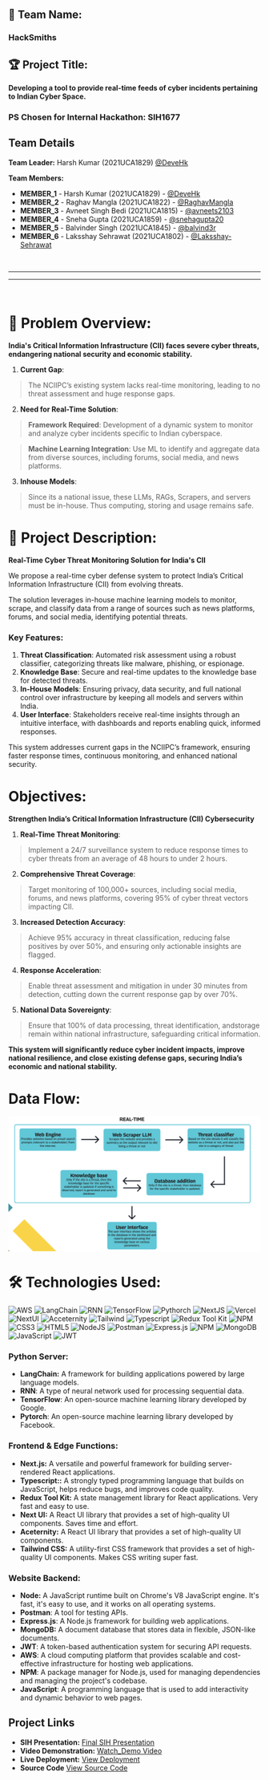 ## 🚀 **Team Name:**  
### **HackSmiths**

## 🏆 **Project Title:**  
**Developing a tool to provide real-time feeds of
cyber incidents pertaining to Indian Cyber Space.**

### PS Chosen for Internal Hackathon: SIH1677

## Team Details

**Team Leader:** Harsh Kumar (2021UCA1829) [@DeveHk](https://github.com/DeveHk)

**Team Members:**

- **MEMBER_1** - Harsh Kumar   (2021UCA1829) - [@DeveHk](https://github.com/DeveHk)
- **MEMBER_2** - Raghav Mangla (2021UCA1822) - [@RaghavMangla](https://github.com/RaghavMangla)
- **MEMBER_3** - Avneet Singh Bedi (2021UCA1815) - [@avneets2103](https://github.com/avneets2103)
- **MEMBER_4** - Sneha Gupta (2021UCA1859) - [@snehagupta20](https://github.com/snehagupta20)
- **MEMBER_5** - Balvinder Singh (2021UCA1845) - [@balvind3r](https://github.com/balvind3r)
- **MEMBER_6** - Laksshay Sehrawat (2021UCA1802) - [@Laksshay-Sehrawat](https://github.com/Laksshay-Sehrawat)

<br>
<hr>
<hr>
<br>

# 🧐 **Problem Overview:**
**India's Critical Information Infrastructure (CII) faces severe cyber threats, endangering national security and economic stability.**

1. **Current Gap**: 
> The NCIIPC’s existing system lacks real-time monitoring, leading to no threat assessment and huge response gaps.
2. **Need for Real-Time Solution**:
> **Framework Required**: Development of a dynamic system to monitor and analyze cyber incidents
specific to Indian cyberspace.

> **Machine Learning Integration**: Use ML to identify and aggregate data from diverse sources, including
forums, social media, and news platforms.

3. **Inhouse Models**: 

> Since its a national issue, these LLMs, RAGs, Scrapers, and servers must be in-house. Thus computing,
storing and usage remains safe.

# 📄 **Project Description:**  
**Real-Time Cyber Threat Monitoring Solution for India's CII**

We propose a real-time cyber defense system to protect India’s Critical Information Infrastructure (CII) from evolving threats. 

The solution leverages in-house machine learning
models to monitor, scrape, and classify data from a range of sources such as news platforms,
forums, and social media, identifying potential threats.

### **Key Features:**
1. **Threat Classification**: Automated risk assessment using a robust classifier, categorizing
threats like malware, phishing, or espionage.
2. **Knowledge Base**: Secure and real-time updates to the knowledge base for detected
threats.
3. **In-House Models**: Ensuring privacy, data security, and full national control over
infrastructure by keeping all models and servers within India.
4. **User Interface**: Stakeholders receive real-time insights through an intuitive interface, with
dashboards and reports enabling quick, informed responses.

This system addresses current gaps in the NCIIPC’s framework, ensuring faster response
times, continuous monitoring, and enhanced national security.

# **Objectives:**
**Strengthen India’s Critical Information Infrastructure (CII) Cybersecurity**

1. **Real-Time Threat Monitoring**: 
> Implement a 24/7 surveillance system to reduce response times to cyber threats from an average of 48 hours to under 2 hours.
2. **Comprehensive Threat Coverage**: 
> Target monitoring of 100,000+ sources, including social media, forums, and news platforms, covering 95% of cyber threat vectors impacting CII.
3. **Increased Detection Accuracy**: 
> Achieve 95% accuracy in threat classification, reducing false positives by over 50%, and ensuring only actionable insights are flagged.
4. **Response Acceleration**: 
> Enable threat assessment and mitigation in under 30 minutes from detection, cutting down the current response gap by over 70%.
5. **National Data Sovereignty**: 
> Ensure that 100% of data processing, threat identification, andstorage remain within national infrastructure, safeguarding critical information.

**This system will significantly reduce cyber incident impacts, improve national resilience,
and close existing defense gaps, securing India’s economic and national stability.**

# **Data Flow:**
![alt text](image.png)

# 🛠️ **Technologies Used:**  
<!-- TODO: Add ML related shields here -->
![AWS](https://img.shields.io/badge/AWS-acdsa?style=for-the-badge&logo=amazonwebservices&logoColor=white&labelColor=%23232F3E&color=%23232F3E)
![LangChain](https://img.shields.io/badge/LangChain-adsac?style=for-the-badge&logo=langchain&logoColor=white&labelColor=%231C3C3C&color=%231C3C3C)
![RNN](https://img.shields.io/badge/RNN-rnn?style=for-the-badge&logoColor=white&labelColor=black&color=black)
![TensorFlow](https://img.shields.io/badge/TensorFlow-rnn?style=for-the-badge&logo=tensorflow&logoColor=white&labelColor=%23FF6F00&color=%23FF6F00)
![Pythorch](https://img.shields.io/badge/Pytorch-rnn?style=for-the-badge&logo=pytorch&logoColor=white&labelColor=%23EE4C2C&color=%23EE4C2C)
![NextJS](https://img.shields.io/badge/NextJS-black?style=for-the-badge&logo=Next.js&logoColor=white&color=black) 
![Vercel](https://img.shields.io/badge/vercel-%23000000.svg?style=for-the-badge&logo=vercel&logoColor=white) 
![NextUI](https://img.shields.io/badge/NextUI-black?style=for-the-badge&logo=nextui&logoColor=black&color=CCFFFF) 
![Acceternity](https://img.shields.io/badge/a-acceternity?style=for-the-badge&logoColor=white&logoSize=auto&label=Acceternity&labelColor=white&color=black)
![Tailwind](https://img.shields.io/badge/Tailwind-b?style=for-the-badge&logo=tailwindcss&logoColor=black&color=06B6D4) 
![Typescript](https://img.shields.io/badge/Typescript-b?style=for-the-badge&logo=typescript&logoColor=white&color=3178C6)
![Redux Tool Kit](https://img.shields.io/badge/Redux%20Tool%20Kit-b?style=for-the-badge&logo=redux&logoColor=white&color=764ABC) 
![NPM](https://img.shields.io/badge/NPM-%23000000.svg?style=for-the-badge&logo=npm&logoColor=white) 
![CSS3](https://img.shields.io/badge/css3-%231572B6.svg?style=for-the-badge&logo=css3&logoColor=white) 
![HTML5](https://img.shields.io/badge/html5-%23E34F26.svg?style=for-the-badge&logo=html5&logoColor=white) 
![NodeJS](https://img.shields.io/badge/node.js-6DA55F?style=for-the-badge&logo=node.js&logoColor=white) 
![Postman](https://img.shields.io/badge/Postman-FF6C37?style=for-the-badge&logo=postman&logoColor=white) 
![Express.js](https://img.shields.io/badge/express.js-%23404d59.svg?style=for-the-badge&logo=express&logoColor=%2361DAFB) 
![NPM](https://img.shields.io/badge/NPM-%23000000.svg?style=for-the-badge&logo=npm&logoColor=white) 
![MongoDB](https://img.shields.io/badge/MongoDB-%234ea94b.svg?style=for-the-badge&logo=mongodb&logoColor=white) 
![JavaScript](https://img.shields.io/badge/javascript-%23323330.svg?style=for-the-badge&logo=javascript&logoColor=%23F7DF1E) 
![JWT](https://img.shields.io/badge/JWT-b?style=for-the-badge&logo=jsonwebtokens&logoColor=white&color=%23000000) 


<!-- TODO: Add ML related stack here -->

### **Python Server:**
- **LangChain:** A framework for building applications powered by large language models.
- **RNN**: A type of neural network used for processing sequential data.
- **TensorFlow**: An open-source machine learning library developed by Google.
- **Pytorch**: An open-source machine learning library developed by Facebook.


### **Frontend & Edge Functions:**
- **Next.js:** A versatile and powerful framework for building server-rendered React applications.
- **Typescript::** A strongly typed programming language that builds on JavaScript, helps reduce bugs, and improves code quality.
- **Redux Tool Kit:** A state management library for React applications. Very fast and easy to use.
- **Next UI:** A React UI library that provides a set of high-quality UI components. Saves time and effort.
- **Aceternity:** A React UI library that provides a set of high-quality UI components.
- **Tailwind CSS:** A utility-first CSS framework that provides a set of high-quality UI components. Makes CSS writing super fast.

### **Website Backend:**
- **Node:** A JavaScript runtime built on Chrome's V8 JavaScript engine. It's fast, it's easy to use, and it works on all operating systems.
- **Postman**: A tool for testing APIs.
- **Express.js**: A Node.js framework for building web applications.
- **MongoDB:** A document database that stores data in flexible, JSON-like documents.
- **JWT**: A token-based authentication system for securing API requests.
- **AWS**: A cloud computing platform that provides scalable and cost-effective infrastructure for hosting web applications.
- **NPM**: A package manager for Node.js, used for managing dependencies and managing the project's codebase.
- **JavaScript**: A programming language that is used to add interactivity and dynamic behavior to web pages.

## Project Links
 
- **SIH Presentation:** [Final SIH Presentation](https://github.com/avneets2103/SIH_INTERNAL_Round_2_HackSmiths/blob/main/files/SIH_PPT_HackSmiths.pdf) <!-- TODO: Add video link here -->
- **Video Demonstration:** [Watch_Demo Video]()
- **Live Deployment:** [View Deployment](https://sih-app.vercel.app/login)
- **Source Code** [View Source Code](https://github.com/avneets2103/SIH_INTERNAL_Round_2_HackSmiths/tree/main/code)

